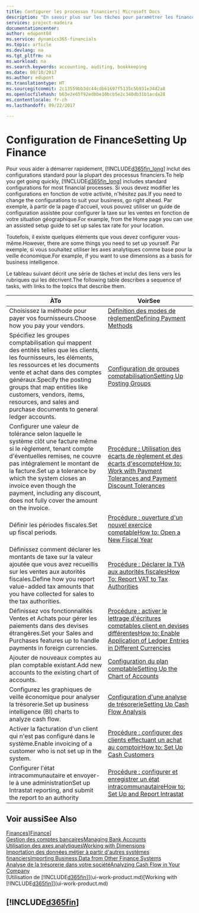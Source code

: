 ```yaml
---
title: Configurer les processus financiers| Microsoft Docs
description: "En savoir plus sur les tâches pour paramétrer les finances de votre société afin de les adapter à votre comptabilité ou vos audits."
services: project-madeira
documentationcenter: 
author: edupont04
ms.service: dynamics365-financials
ms.topic: article
ms.devlang: na
ms.tgt_pltfrm: na
ms.workload: na
ms.search.keywords: accounting, auditing, bookkeeping
ms.date: 08/10/2017
ms.author: edupont
ms.translationtype: HT
ms.sourcegitcommit: 2c13559bb3dc44cdb61697f5135c5b931e34d2a8
ms.openlocfilehash: b63e2e65f92edbbe10bcb5e2c340db31b1acda28
ms.contentlocale: fr-ch
ms.lasthandoff: 09/22/2017

---
```

# <a name="setting-up-finance"></a><span data-ttu-id="6db04-103">Configuration de Finance</span><span class="sxs-lookup"><span data-stu-id="6db04-103">Setting Up Finance</span></span>
<span data-ttu-id="6db04-104">Pour vous aider à démarrer rapidement, [!INCLUDE[d365fin_long](includes/d365fin_long_md.md)] inclut des configurations standard pour la plupart des processus financiers.</span><span class="sxs-lookup"><span data-stu-id="6db04-104">To help you get going quickly, [!INCLUDE[d365fin_long](includes/d365fin_long_md.md)] includes standard configurations for most financial processes.</span></span> <span data-ttu-id="6db04-105">Si vous devez modifier les configurations en fonction de votre activité, n'hésitez pas.</span><span class="sxs-lookup"><span data-stu-id="6db04-105">If you need to change the configurations to suit your business, go right ahead.</span></span> <span data-ttu-id="6db04-106">Par exemple, à partir de la page d'accueil, vous pouvez utiliser un guide de configuration assistée pour configurer la taxe sur les ventes en fonction de votre situation géographique.</span><span class="sxs-lookup"><span data-stu-id="6db04-106">For example, from the Home page you can use an assisted setup guide to set up sales tax rate for your location.</span></span>  

<span data-ttu-id="6db04-107">Toutefois, il existe quelques éléments que vous devez configurer vous-même.</span><span class="sxs-lookup"><span data-stu-id="6db04-107">However, there are some things you need to set up yourself.</span></span> <span data-ttu-id="6db04-108">Par exemple, si vous souhaitez utiliser les axes analytiques comme base pour la veille économique.</span><span class="sxs-lookup"><span data-stu-id="6db04-108">For example, if you want to use dimensions as a basis for business intelligence.</span></span>  

<span data-ttu-id="6db04-109">Le tableau suivant décrit une série de tâches et inclut des liens vers les rubriques qui les décrivent.</span><span class="sxs-lookup"><span data-stu-id="6db04-109">The following table describes a sequence of tasks, with links to the topics that describe them.</span></span>

| <span data-ttu-id="6db04-110">À</span><span class="sxs-lookup"><span data-stu-id="6db04-110">To</span></span> | <span data-ttu-id="6db04-111">Voir</span><span class="sxs-lookup"><span data-stu-id="6db04-111">See</span></span> |
| --- | --- |
| <span data-ttu-id="6db04-112">Choisissez la méthode pour payer vos fournisseurs.</span><span class="sxs-lookup"><span data-stu-id="6db04-112">Choose how you pay your vendors.</span></span> |[<span data-ttu-id="6db04-113">Définition des modes de règlement</span><span class="sxs-lookup"><span data-stu-id="6db04-113">Defining Payment Methods</span></span>](finance-payment-methods.md) |
| <span data-ttu-id="6db04-114">Spécifiez les groupes comptabilisation qui mappent des entités telles que les clients, les fournisseurs, les éléments, les ressources et les documents vente et achat dans des comptes généraux.</span><span class="sxs-lookup"><span data-stu-id="6db04-114">Specify the posting groups that map entities like customers, vendors, items, resources, and sales and purchase documents to general ledger accounts.</span></span> |[<span data-ttu-id="6db04-115">Configuration de groupes comptabilisation</span><span class="sxs-lookup"><span data-stu-id="6db04-115">Setting Up Posting Groups</span></span>](finance-posting-groups.md)|
|<span data-ttu-id="6db04-116">Configurer une valeur de tolérance selon laquelle le système clôt une facture même si le règlement, tenant compte d'éventuelles remises, ne couvre pas intégralement le montant de la facture.</span><span class="sxs-lookup"><span data-stu-id="6db04-116">Set up a tolerance by which the system closes an invoice even though the payment, including any discount, does not fully cover the amount on the invoice.</span></span>|[<span data-ttu-id="6db04-117">Procédure : Utilisation des écarts de règlement et des écarts d'escompte</span><span class="sxs-lookup"><span data-stu-id="6db04-117">How to: Work with Payment Tolerances and Payment Discount Tolerances</span></span>](finance-payment-tolerance-and-payment-discount-tolerance.md)|
| <span data-ttu-id="6db04-118">Définir les périodes fiscales.</span><span class="sxs-lookup"><span data-stu-id="6db04-118">Set up fiscal periods.</span></span> |[<span data-ttu-id="6db04-119">Procédure : ouverture d'un nouvel exercice comptable</span><span class="sxs-lookup"><span data-stu-id="6db04-119">How to: Open a New Fiscal Year</span></span>](finance-how-open-new-fiscal-year.md) |
| <span data-ttu-id="6db04-120">Définissez comment déclarer les montants de taxe sur la valeur ajoutée que vous avez recueillis sur les ventes aux autorités fiscales.</span><span class="sxs-lookup"><span data-stu-id="6db04-120">Define how you report value-added tax amounts that you have collected for sales to the tax authorities.</span></span> |[<span data-ttu-id="6db04-121">Procédure : Déclarer la TVA aux autorités fiscales</span><span class="sxs-lookup"><span data-stu-id="6db04-121">How To: Report VAT to Tax Authorities</span></span>](finance-how-report-vat.md)|
| <span data-ttu-id="6db04-122">Définissez vos fonctionnalités Ventes et Achats pour gérer les paiements dans des devises étrangères.</span><span class="sxs-lookup"><span data-stu-id="6db04-122">Set your Sales and Purchases features up to handle payments in foreign currencies.</span></span>|[<span data-ttu-id="6db04-123">Procédure : activer le lettrage d'écritures comptables client en devises différentes</span><span class="sxs-lookup"><span data-stu-id="6db04-123">How to: Enable Application of Ledger Entries in Different Currencies</span></span>](finance-how-enable-application-ledger-entries-different-currencies.md)
| <span data-ttu-id="6db04-124">Ajouter de nouveaux comptes au plan comptable existant.</span><span class="sxs-lookup"><span data-stu-id="6db04-124">Add new accounts to the existing chart of accounts.</span></span> |[<span data-ttu-id="6db04-125">Configuration du plan comptable</span><span class="sxs-lookup"><span data-stu-id="6db04-125">Setting Up the Chart of Accounts</span></span>](finance-setup-chart-accounts.md) |
| <span data-ttu-id="6db04-126">Configurez les graphiques de veille économique pour analyser la trésorerie.</span><span class="sxs-lookup"><span data-stu-id="6db04-126">Set up business intelligence (BI) charts to analyze cash flow.</span></span> |[<span data-ttu-id="6db04-127">Configuration d'une analyse de trésorerie</span><span class="sxs-lookup"><span data-stu-id="6db04-127">Setting Up Cash Flow Analysis</span></span>](finance-setup-cash-flow-analyses.md) |
|<span data-ttu-id="6db04-128">Activer la facturation d'un client qui n'est pas configuré dans le système.</span><span class="sxs-lookup"><span data-stu-id="6db04-128">Enable invoicing of a customer who is not set up in the system.</span></span>|[<span data-ttu-id="6db04-129">Procédure : configurer des clients effectuant un achat au comptoir</span><span class="sxs-lookup"><span data-stu-id="6db04-129">How to: Set Up Cash Customers</span></span>](finance-how-to-set-up-cash-customers.md)|
| <span data-ttu-id="6db04-130">Configurer l'état intracommunautaire et envoyer-le à une administration</span><span class="sxs-lookup"><span data-stu-id="6db04-130">Set up Intrastat reporting, and submit the report to an authority</span></span> | [<span data-ttu-id="6db04-131">Procédure : configurer et enregistrer un état intracommunautaire</span><span class="sxs-lookup"><span data-stu-id="6db04-131">How to: Set Up and Report Intrastat</span></span>](finance-how-setup-report-intrastat.md)|

## <a name="see-also"></a><span data-ttu-id="6db04-132">Voir aussi</span><span class="sxs-lookup"><span data-stu-id="6db04-132">See Also</span></span>
<span data-ttu-id="6db04-133">[Finances](finance.md)]</span><span class="sxs-lookup"><span data-stu-id="6db04-133">[Finance](finance.md)]</span></span>  
[<span data-ttu-id="6db04-134">Gestion des comptes bancaires</span><span class="sxs-lookup"><span data-stu-id="6db04-134">Managing Bank Accounts</span></span>](bank-manage-bank-accounts.md)  
[<span data-ttu-id="6db04-135">Utilisation des axes analytiques</span><span class="sxs-lookup"><span data-stu-id="6db04-135">Working with Dimensions</span></span>](finance-dimensions.md)  
[<span data-ttu-id="6db04-136">Importation des données métier à partir d'autres systèmes financiers</span><span class="sxs-lookup"><span data-stu-id="6db04-136">Importing Business Data from Other Finance Systems</span></span>](upload-data.md)  
[<span data-ttu-id="6db04-137">Analyse de la trésorerie dans votre société</span><span class="sxs-lookup"><span data-stu-id="6db04-137">Analyzing Cash Flow in Your Company</span></span>](finance-analyze-cash-flow.md)  
<span data-ttu-id="6db04-138">[Utilisation de [!INCLUDE[d365fin](includes/d365fin_md.md)]](ui-work-product.md)</span><span class="sxs-lookup"><span data-stu-id="6db04-138">[Working with [!INCLUDE[d365fin](includes/d365fin_md.md)]](ui-work-product.md)</span></span>  

## [!INCLUDE[d365fin](includes/free_trial_md.md)]

